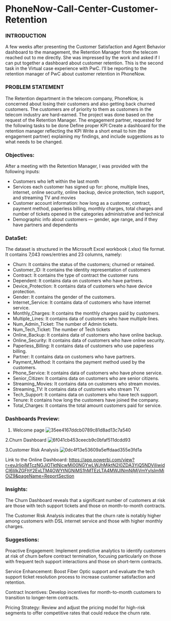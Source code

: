 # PhoneNow-Call-Center-Customer-Retention

### INTRODUCTION
A few weeks after presenting the Customer Satisfaction and Agent Behavior dashboard to the management, the Retention Manager from the telecom reached out to me directly. She was impressed by the work and asked if I can put together a dashboard about customer retention.
This is the second task in the Virtual case experience with PwC. I’ll be reporting to the retention manager of PwC about customer retention in PhoneNow.

### PROBLEM STATEMENT
The Retention department in the telecom company, PhoneNow, is concerned about losing their customers and also getting back churned customers. The customers are of priority to them as customers in the telecom industry are hard-earned.
The project was done based on the request of the Retention Manager. The engagement partner, requested for the following tasks to be done
Define proper KPI
Create a dashboard for the retention manager reflecting the KPI
Write a short email to him (the engagement partner) explaining my findings, and include suggestions as to what needs to be changed.


### Objectives:
After a meeting with the Retention Manager, I was provided with the following inputs:
- Customers who left within the last month
- Services each customer has signed up for: phone, multiple lines, internet, online security, online backup, device protection, tech
support, and streaming TV and movies
- Customer account information: how long as a customer, contract, payment method, paperless billing, monthly charges, total charges
and number of tickets opened in the categories administrative and technical
- Demographic info about customers — gender, age range, and if they have partners and dependents

### DataSet:
The dataset is structured in the Microsoft Excel workbook (.xlsx) file format. It contains 7,043 rows/entries and 23 columns, namely:
-  Churn: It contains the status of the customers; churned or retained.
- Customer_ID: It contains the identity representation of customers
-  Contract: It contains the type of contract the customer runs
- Dependent: It contains data on customers who have partners.
- Device_Protection: It contains data of customers who have device protection.
-  Gender: It contains the gender of the customers.
- Internet_Service: It contains data of customers who have internet service.
- Monthly_Charges: It contains the monthly charges paid by customers.
-  Multiple_Lines: It contains data of customers who have multiple lines.
- Num_Admin_Ticket: The number of Admin tickets.
-  Num_Tech_Ticket: The number of Tech tickets
- Online_Backup: It contains data of customers who have online backup.
- Online_Security: It contains data of customers who have online security.
- Paperless_Billing: It contains data of customers who use paperless billing.
- Partner: It contains data on customers who have partners.
- Payment_Method: It contains the payment method used by the customers.
- Phone_Service: It contains data of customers who have phone service.
- Senior_Citizen: It contains data on customers who are senior citizens.
- Streaming_Movies: It contains data on customers who stream movies.
- Streaming_TV: It contains data of customers who stream TV.
- Tech_Support: It contains data on customers who have tech support.
- Tenure: It contains how long the customers have joined the company.
- Total_Charges: It contains the total amount customers paid for service.

### Dashboards Preview:
1. Welcome page 
![35ee4167ddcb0789c81d8ad13c7a540](https://github.com/johnxiong123/PhoneNow-Call-Center-Customer-Retention/assets/104403894/35f70990-76fc-45ad-97dc-e385c2c65f8a)

2.Churn Dashboard
![6f041cb453ceecb9c0bfaf511dcdd93](https://github.com/johnxiong123/PhoneNow-Call-Center-Customer-Retention/assets/104403894/ff97a535-619d-479e-969f-3055bbe6644b)

3.Customer Risk Analysis
![0dc4f13e53609a5effdaad355e3fd1a](https://github.com/johnxiong123/PhoneNow-Call-Center-Customer-Retention/assets/104403894/10ab923a-1e98-44ee-961e-284b03093760)

Link to the Online Dashboard: https://app.powerbi.com/view?r=eyJrIjoiMTczNGJjOTktNjcwMi00NGYwLWJhMjktN2I0ZDA3YjQ5NDViIiwidCI6IjlkZGFhY2ExLTM4OWYtNGNiMS1hMTEzLTA4MWJlNmNjMjVmYyIsImMiOjZ9&pageName=ReportSection

### Insights:
The Churn Dashboard reveals that a significant number of customers at risk are those with tech support tickets and those on month-to-month contracts.

The Customer Risk Analysis indicates that the churn rate is notably higher among customers with DSL internet service and those with higher monthly charges.

### Suggestions:

Proactive Engagement: Implement predictive analytics to identify customers at risk of churn before contract termination, focusing particularly on those with frequent tech support interactions and those on short-term contracts.

Service Enhancement: Boost Fiber Optic support and evaluate the tech support ticket resolution process to increase customer satisfaction and retention.

Contract Incentives: Develop incentives for month-to-month customers to transition to longer-term contracts.

Pricing Strategy: Review and adjust the pricing model for high-risk segments to offer competitive rates that could reduce the churn rate.
